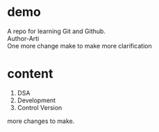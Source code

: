 # demo
A repo for learning Git and Github.  <br>
Author-Arti <br>
One more change make to make more clarification
<h1> content </h1>
<ol> 
<li> DSA </li>
<li> Development </li>
<li> Control Version </li>
</ol>
more changes to make.